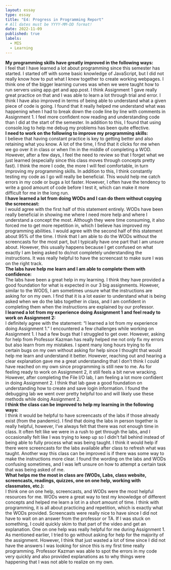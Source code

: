 ```yaml
---
layout: essay
type: essay
title: "E4: Progress in Programming Report"
# All dates must be YYYY-MM-DD format!
date: 2022-11-09
published: true
labels:
  - MIS
  - Learning
---
```


<b> My programming skills have greatly improved in the following ways: </b><br>
I feel that I have learned a lot about programming since this semester has started. I started off with some basic knowledge of JavaScript, but I did not really know how to put what I knew together to create working webpages. I think one of the bigger learning curves was when we were taught how to run servers using app.get and app.post. I think Assignment 1 gave really great practice on that and I was able to learn a lot through trial and error. I think I have also improved in terms of being able to understand what a given piece of code is going. I found that it really helped me understand what was happening when I had to break down the code line by line with comments in Assignment 1. I feel more confident now reading and understanding code than I did at the start of the semester. In addition to this, I found that using console.log to help me debug my problems has been quite effective. <br>
<b> I need to work on the following to improve my programming skills: </b><br>
I believe that having constant practice is key to getting better and also retaining what you know. A lot of the time, I find that it clicks for me when we go over it in class or when I’m in the middle of completing a WOD. However, after a few days, I feel the need to review so that I forget what we just learned (especially since this class moves through concepts pretty fast). I think the more I code, the more I will feel comfortable, in turn improving my programming skills. In addition to this, I think constantly testing my code as I go will really be beneficial. This would help me catch errors in my code or bugs a lot faster. However, I often have the tendency to write a good amount of code before I test it, which can make it more difficult for me in the long run. <br>
<b> I have learned a lot from doing WODs and I can do them without copying the screencast: </b><br>
I would agree with the first half of this statement entirely. WODs have been really beneficial in showing me where I need more help and where I understand a concept the most. Although they were time consuming, it also forced me to get more repetition in, which I believe has improved my programming abilities. I would agree with the second half of this statement about 95% of the time. I think that I am able to do the WODs without the screencasts for the most part, but I typically have one part that I am unsure about. However, this usually happens because I get confused on what exactly I am being asked to do/not completely understanding the instructions. It was really helpful to have the screencast to make sure I was on the right track. <br>
<b> The labs have help me learn and I am able to complete them with confidence: </b><br>
The labs have been a great help in my learning. I think they have provided a good foundation for what is expected in our 3 big assignments. However, similar to the WODS, I am sometimes unsure what the instructions are asking for on my own. I find that it is a lot easier to understand what is being asked when we do the labs together in class, and I am confident in completing them when the instructions are explained by our professor. <br> 
<b> I learned a lot from my experience doing Assignment 1 and feel ready to work on Assignment 2: </b><br>
I definitely agree with the statement: “I learned a lot from my experience doing Assignment 1.” I encountered a few challenges while working on Assignment 1. I had a few bugs that I struggled to get over. However, asking for help from Professor Kazman has really helped me not only fix my errors but also learn from my mistakes. I spent many long hours trying to fix certain bugs on my own without asking for help since I thought that would help me learn and understand it better. However, reaching out and hearing a clear explanation gave me a great understanding that I don’t think I could have reached on my own since programming is still new to me. As for feeling ready to work on Assignment 2, it still feels a bit nerve wracking. However, after completing the File I/O lab, I am feeling a lot more confident in doing Assignment 2. I think that lab gave a good foundation on understanding how to create and save login information. I found the debugging lab we went over pretty helpful too and will likely use these methods while doing Assignment 2. <br>
<b> I think the class can be improved to help my learning in the following ways: </b><br>
I think it would be helpful to have screencasts of the labs if those already exist (from the pandemic). I find that doing the labs in person together is really helpful, however, I’ve always felt that there was not enough time in class. It often felt like we were in a rush to get through the labs, and I occasionally felt like I was trying to keep up so I didn't fall behind instead of being able to fully process what was being taught. I think it would help if there were screencasts for the labs available after class to refresh what was taught. Another way this class can be improved is if there was some way to make the instructions more clear. I found the wording on the labs and WODs confusing sometimes, and I was left unsure on how to attempt a certain task that was being asked of me. <br>
<b> What helps me the most in class are (WODs, Labs, class website, screencasts, readings, quizzes, one on one help, working with classmates, etc.): </b><br>
I think one on one help, screencasts, and WODs were the most helpful resources for me. WODs were a great way to test my knowledge of different concepts and helped me learn a lot in a short amount of time. I think with programming, it is all about practicing and repetition, which is exactly what the WODs provided. Screencasts were really nice to have since I did not have to wait on an answer from the professor or TA. If I was stuck on something, I could quickly skim to that part of the video and get an explanation. One on one help was really helpful for me during Assignment 1. As mentioned earlier, I tried to go without asking for help for the majority of the assignment. However, I think that just wasted a lot of time since I did not have the answers I was looking for since this is my first time really programming. Professor Kazman was able to spot the errors in my code very quickly and also provided explanations as to why things were happening that I was not able to realize on my own.
